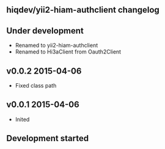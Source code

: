 hiqdev/yii2-hiam-authclient changelog
-------------------------------------

## Under development

- Renamed to yii2-hiam-authclient
- Renamed to Hi3aClient from Oauth2Client

## v0.0.2 2015-04-06

- Fixed class path

## v0.0.1 2015-04-06

- Inited

## Development started

